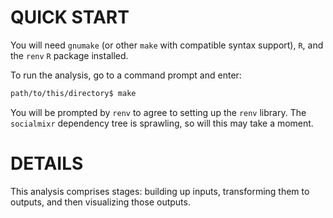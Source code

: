 
# QUICK START

You will need `gnumake` (or other `make` with compatible syntax support), `R`,
and the `renv` `R` package installed.

To run the analysis, go to a command prompt and enter:

```bash
path/to/this/directory$ make
```

You will be prompted by `renv` to agree to setting up the `renv` library.
The `socialmixr` dependency tree is sprawling, so will this may take a moment.

# DETAILS

This analysis comprises stages: building up inputs, transforming them to
outputs, and then visualizing those outputs.
